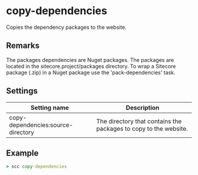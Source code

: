 copy-dependencies
=================
Copies the dependency packages to the website.

Remarks
-------
The packages dependencies are Nuget packages. The packages are located in the sitecore.project/packages directory. 
To wrap a Sitecore package (.zip) in a Nuget package use the 'pack-dependencies' task.

Settings
--------
| Setting name                       | Description                                                      | 
|------------------------------------|------------------------------------------------------------------|
| copy-dependencies:source-directory | The directory that contains the packages to copy to the website. |

Example
-------
```cmd
> scc copy-dependencies
```

